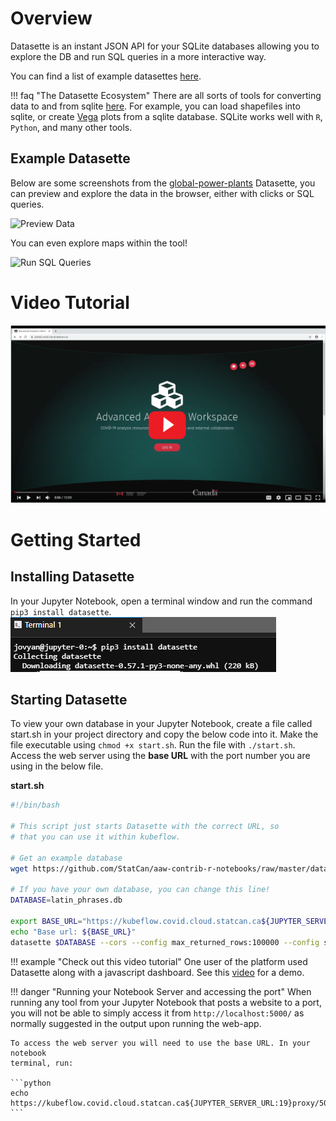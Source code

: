 # Overview

Datasette is an instant JSON API for your SQLite databases allowing you to
explore the DB and run SQL queries in a more interactive way.

You can find a list of example datasettes
[here](https://github.com/simonw/datasette/wiki/Datasettes).

<!--prettier-ignore-->
!!! faq "The Datasette Ecosystem"
    There are all sorts of tools for converting data to and from sqlite
    [here](https://docs.datasette.io/en/stable/ecosystem.html). For example,
    you can load shapefiles into sqlite, or create [Vega](https://vega.github.io/vega/)
    plots from a sqlite database. SQLite works well with `R`, `Python`, and many other tools.

## Example Datasette

Below are some screenshots from the
[global-power-plants](https://global-power-plants.datasettes.com) Datasette, you
can preview and explore the data in the browser, either with clicks or SQL
queries.

![Preview Data](../images/datasette-preview.png)

You can even explore maps within the tool!

![Run SQL Queries](../images/datasette-sql.png)

# Video Tutorial

[![Click here for the video](../images/KubeflowVideo.PNG)](https://youtu.be/OPVfBKouBT8?t=214 "Advanced Analytics Workspace Kubeflow collaboration demo + tips and tricks")

# Getting Started

## Installing Datasette

In your Jupyter Notebook, open a terminal window and run the command
`pip3 install datasette`. ![Install Datasette](../images/InstallDatasette.PNG)

## Starting Datasette

To view your own database in your Jupyter Notebook, create a file called
start.sh in your project directory and copy the below code into it. Make the
file executable using `chmod +x start.sh`. Run the file with `./start.sh`.
Access the web server using the **base URL** with the port number you are using
in the below file.

**start.sh**

```bash
#!/bin/bash

# This script just starts Datasette with the correct URL, so
# that you can use it within kubeflow.

# Get an example database
wget https://github.com/StatCan/aaw-contrib-r-notebooks/raw/master/database-connections/latin_phrases.db

# If you have your own database, you can change this line!
DATABASE=latin_phrases.db

export BASE_URL="https://kubeflow.covid.cloud.statcan.ca${JUPYTER_SERVER_URL:19}proxy/8001/"
echo "Base url: ${BASE_URL}"
datasette $DATABASE --cors --config max_returned_rows:100000 --config sql_time_limit_ms:5500 --config base_url:${BASE_URL}
```

<!--prettier-ignore-->
!!! example "Check out this video tutorial"
    One user of the platform used Datasette along with a javascript dashboard. See this [video](https://www.youtube.com/watch?v=OPVfBKouBT8&feature=emb_logo) for a demo.

<!--prettier-ignore-->
!!! danger "Running your Notebook Server and accessing the port"
    When running any tool from your Jupyter Notebook that posts a website to a port,
    you will not be able to simply access it from `http://localhost:5000/` as
    normally suggested in the output upon running the web-app.

    To access the web server you will need to use the base URL. In your notebook
    terminal, run:

    ```python
    echo https://kubeflow.covid.cloud.statcan.ca${JUPYTER_SERVER_URL:19}proxy/5000/
    ```
